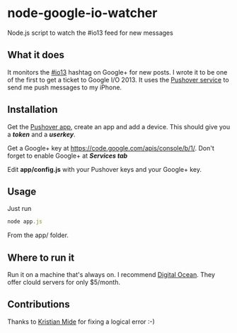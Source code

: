 node-google-io-watcher
======================

Node.js script to watch the #io13 feed for new messages

## What it does ##
It monitors the [#io13](https://plus.google.com/s/%23io13) hashtag on Google+ for new posts. I wrote it to be one of the first to get a ticket to Google I/O 2013. It uses the [Pushover service](https://pushover.net/) to send me push messages to my iPhone.

## Installation ##
Get the [Pushover app](https://pushover.net/), create an app and add a device. This should give you a ***token*** and a ***userkey***.

Get a Google+ key at https://code.google.com/apis/console/b/1/. Don't forget to enable Google+ at ***Services tab***

Edit __app/config.js__ with your Pushover keys and your Google+ key.

## Usage ##
Just run

```js
node app.js
```

From the app/ folder.

## Where to run it ##
Run it on a machine that's always on. I recommend [Digital Ocean](http://www.digitalocean.com). They offer clould servers for only $5/month.

## Contributions ##
Thanks to [Kristian Mide](https://github.com/fasmide) for fixing a logical error :-)


